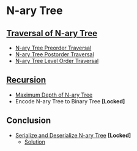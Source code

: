 # N-ary Tree

## [Traversal of N-ary Tree](https://leetcode.com/explore/learn/card/n-ary-tree/130/traversal/916/)

- [N-ary Tree Preorder Traversal](traversal/preorder.go)
- [N-ary Tree Postorder Traversal](traversal/postorder.go)
- [N-ary Tree Level Order Traversal](traversal/level_order.go)

## [Recursion](https://leetcode.com/explore/learn/card/n-ary-tree/131/recursion/917/)

- [Maximum Depth of N-ary Tree](recursion/max_depth.go)
- Encode N-ary Tree to Binary Tree **[Locked]**

## Conclusion

- [Serialize and Deserialize N-ary Tree]((https://leetcode.com/problems/serialize-and-deserialize-n-ary-tree/)) **[Locked]**
  - [Solution](codec/codec.go)
